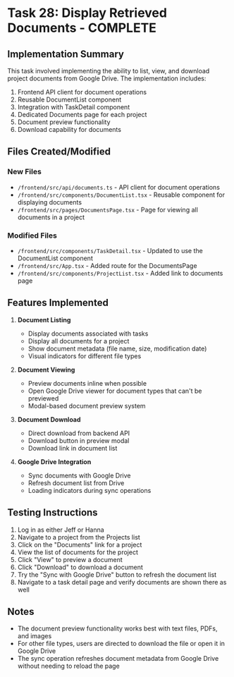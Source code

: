 # Task 28: Display Retrieved Documents - COMPLETE

## Implementation Summary

This task involved implementing the ability to list, view, and download project documents from Google Drive. The implementation includes:

1. Frontend API client for document operations
2. Reusable DocumentList component 
3. Integration with TaskDetail component
4. Dedicated Documents page for each project
5. Document preview functionality
6. Download capability for documents

## Files Created/Modified

### New Files
- `/frontend/src/api/documents.ts` - API client for document operations
- `/frontend/src/components/DocumentList.tsx` - Reusable component for displaying documents
- `/frontend/src/pages/DocumentsPage.tsx` - Page for viewing all documents in a project

### Modified Files
- `/frontend/src/components/TaskDetail.tsx` - Updated to use the DocumentList component
- `/frontend/src/App.tsx` - Added route for the DocumentsPage
- `/frontend/src/components/ProjectList.tsx` - Added link to documents page

## Features Implemented

1. **Document Listing**
   - Display documents associated with tasks
   - Display all documents for a project
   - Show document metadata (file name, size, modification date)
   - Visual indicators for different file types

2. **Document Viewing**
   - Preview documents inline when possible
   - Open Google Drive viewer for document types that can't be previewed
   - Modal-based document preview system

3. **Document Download**
   - Direct download from backend API
   - Download button in preview modal
   - Download link in document list

4. **Google Drive Integration**
   - Sync documents with Google Drive
   - Refresh document list from Drive
   - Loading indicators during sync operations

## Testing Instructions

1. Log in as either Jeff or Hanna
2. Navigate to a project from the Projects list
3. Click on the "Documents" link for a project
4. View the list of documents for the project
5. Click "View" to preview a document
6. Click "Download" to download a document
7. Try the "Sync with Google Drive" button to refresh the document list
8. Navigate to a task detail page and verify documents are shown there as well

## Notes

- The document preview functionality works best with text files, PDFs, and images
- For other file types, users are directed to download the file or open it in Google Drive
- The sync operation refreshes document metadata from Google Drive without needing to reload the page
